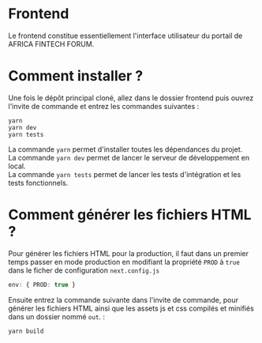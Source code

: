 # Frontend

Le frontend constitue essentiellement l'interface utilisateur du portail de AFRICA FINTECH FORUM.

# Comment installer ?

Une fois le dépôt principal cloné, allez dans le dossier frontend puis ouvrez l'invite de commande et entrez les commandes suivantes :

```
yarn
yarn dev
yarn tests
```

La commande ```yarn``` permet d'installer toutes les dépendances du projet. <br />
La commande ```yarn dev``` permet de lancer le serveur de développement en local. <br />
La commande ```yarn tests``` permet de lancer les tests d'intégration et les tests fonctionnels.

# Comment générer les fichiers HTML ?

Pour générer les fichiers HTML pour la production, il faut dans un premier temps passer en mode production en modifiant la propriété ```PROD``` à ```true``` dans le ficher de configuration ```next.config.js```

```typescript
env: { PROD: true }
```

Ensuite entrez la commande suivante dans l'invite de commande, pour générer les fichiers HTML ainsi que les assets js et css compilés et minifiés dans un dossier nommé ```out```. :

```
yarn build
```
